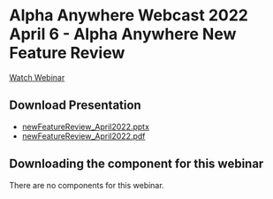 # Alpha Anywhere Webcast 2022 April 6 - Alpha Anywhere New Feature Review

[Watch Webinar](https://youtu.be/XgDSpQ-T1wM)

## Download Presentation
 - [newFeatureReview_April2022.pptx](https://github.com/alphaanywhere/Alpha-Anywhere-Webinars/raw/master/2022%2004%2006/newFeatureReview_April2022.pptx)
 - [newFeatureReview_April2022.pdf](https://github.com/alphaanywhere/Alpha-Anywhere-Webinars/raw/master/2022%2004%2006/newFeatureReview_April2022.pdf)

## Downloading the component for this webinar

There are no components for this webinar.
